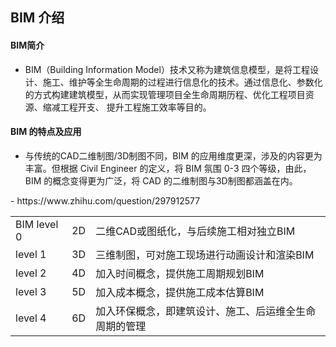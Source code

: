 ## BIM 介绍
#### BIM简介
- BIM（Building Information Model）技术又称为建筑信息模型，是将工程设计、施工、维护等全生命周期的过程进行信息化的技术。通过信息化、参数化的方式构建建筑模型，从而实现管理项目全生命周期历程、优化工程项目资源、缩减工程开支、 提升工程施工效率等目的。

#### BIM 的特点及应用
- 与传统的CAD二维制图/3D制图不同，BIM 的应用维度更深，涉及的内容更为丰富。但根据 Civil Engineer 的定义，将 BIM 氛围 0-3 四个等级，由此，BIM 的概念变得更为广泛，将 CAD 的二维制图与3D制图都涵盖在内。
<table>
	<tr>
		<td>BIM level 0</td>
		<td>2D</td>
		<td>二维CAD或图纸化，与后续施工相对独立BIM </td>
	</tr>
	<tr>
		<td>level 1</td>
		<td>3D</td>
		<td>三维制图，可对施工现场进行动画设计和渲染BIM</td> 
	</tr>
	<tr>
		<td>level 2</td>
		<td>4D</td>
		<td>加入时间概念，提供施工周期规划BIM </td>
	</tr>
	<tr>
		<td>level 3</td>
		<td>5D</td>
		<td>加入成本概念，提供施工成本估算BIM </td>
	</tr>
	<tr>
		<td>level 4</td>
		<td>6D</td>
		<td>加入环保概念，即建筑设计、施工、后运维全生命周期的管理</td>
	</tr>
- https://www.zhihu.com/question/297912577